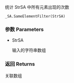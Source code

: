 统计 StrSA 中所有元素出现的次数

```
_SA.SameElementFilter(StrSA)
```

### 参数 Parameters

- StrSA

  输入的字符串数组

### 返回 Returns
关联数组